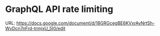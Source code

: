 # GraphQL API rate limiting

URL: https://docs.google.com/document/d/18GRGcegBE6KVxrAyNrtSh-WvDcn7nFrd-trmjxU_5I0/edit
